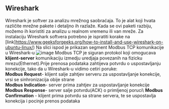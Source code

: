 ## Wireshark

Wireshark je softver za analizu mrežnog saobraćaja. To je alat koji hvata različite mrežne pakete i detaljno ih razlaže. Kada se ovi paketi razbiju, možemo ih koristiti za analizu u realnom vremenu ili van mreže.
Za instalaciju Wireshark softvera potrebno je ispratiti korake na [link]https://www.geeksforgeeks.org/how-to-install-and-use-wireshark-on-ubuntu-linux/)
Na slici ispod je prikazan segment Modbus TCP komunikacije u Wireshark-u
![image](https://user-images.githubusercontent.com/127748379/228205001-fe4d6c38-5da0-4afd-ad70-173287117f8c.png)
Modbus TCP je siguran protokol koji omogucava **klijent-server** komunikaciju izmedju uredjaja povezanih na fizicku mrezu(Ethernet).Prije prenosa podataka zahtijeva potvrdu o uspostavljanju konekcije, tako da u Wireshark-u vidimo cetiri poruke:\
 **Modbus Request**- klijent salje zahtjev serveru za uspostavljanje konekcije, vrsi se sinhronizacija obije strane\
 **Modbus Indication**- server prima zahtjev za uspostavljanje konekcije \
 **Modbus Response**- server salje potvrdu(ACK) o primljenoj poruci\ 
 **Modbus Confirmation** - klijent prima potvrdu sa strane servera, te se uspostavlja konekcija i pocinje prenos podataka
